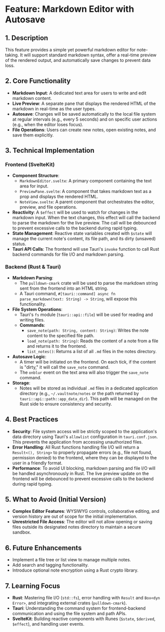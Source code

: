 # Feature: Markdown Editor with Autosave

## 1. Description

This feature provides a simple yet powerful markdown editor for note-taking. It will support standard markdown syntax, offer a real-time preview of the rendered output, and automatically save changes to prevent data loss.

## 2. Core Functionality

- **Markdown Input**: A dedicated text area for users to write and edit markdown content.
- **Live Preview**: A separate pane that displays the rendered HTML of the markdown in real-time as the user types.
- **Autosave**: Changes will be saved automatically to the local file system at regular intervals (e.g., every 5 seconds) and on specific user actions (e.g., when the editor loses focus).
- **File Operations**: Users can create new notes, open existing notes, and save them explicitly.

## 3. Technical Implementation

### Frontend (SvelteKit)

- **Component Structure**:
    - `MarkdownEditor.svelte`: A primary component containing the text area for input.
    - `PreviewPane.svelte`: A component that takes markdown text as a prop and displays the rendered HTML.
    - `NoteView.svelte`: A parent component that orchestrates the editor, preview, and file operations.
- **Reactivity**: A `$effect` will be used to watch for changes in the markdown input. When the text changes, this effect will call the backend to parse the markdown for the live preview. The call will be debounced to prevent excessive calls to the backend during rapid typing.
- **State Management**: Reactive state variables created with `$state` will manage the current note's content, its file path, and its dirty (unsaved) status.
- **Tauri API Calls**: The frontend will use Tauri's `invoke` function to call Rust backend commands for file I/O and markdown parsing.

### Backend (Rust & Tauri)

- **Markdown Parsing**:
    - The `pulldown-cmark` crate will be used to parse the markdown string sent from the frontend into an HTML string.
    - A Tauri command, `#[tauri::command] async fn parse_markdown(text: String) -> String`, will expose this functionality.
- **File System Operations**:
    - Tauri's `fs` module (`tauri::api::file`) will be used for reading and writing files.
    - **Commands**:
        - `save_note(path: String, content: String)`: Writes the note content to the specified file path.
        - `load_note(path: String)`: Reads the content of a note from a file and returns it to the frontend.
        - `list_notes()`: Returns a list of all `.md` files in the notes directory.
- **Autosave Logic**:
    - A timer will be initiated on the frontend. On each tick, if the content is "dirty," it will call the `save_note` command.
    - The `onblur` event on the text area will also trigger the `save_note` command.
- **Storage**:
    - Notes will be stored as individual `.md` files in a dedicated application directory (e.g., `~/.vaultnote/notes` or the path returned by `tauri::api::path::app_data_dir`). This path will be managed on the Rust side to ensure consistency and security.

## 4. Best Practices

- **Security**: File system access will be strictly scoped to the application's data directory using Tauri's `allowlist` configuration in `tauri.conf.json`. This prevents the application from accessing unauthorized files.
- **Error Handling**: All Rust functions handling file I/O will return a `Result<(), String>` to properly propagate errors (e.g., file not found, permission denied) to the frontend, where they can be displayed to the user in a friendly format.
- **Performance**: To avoid UI blocking, markdown parsing and file I/O will be handled asynchronously in Rust. The live preview update on the frontend will be debounced to prevent excessive calls to the backend during rapid typing.

## 5. What to Avoid (Initial Version)

- **Complex Editor Features**: WYSIWYG controls, collaborative editing, and version history are out of scope for the initial implementation.
- **Unrestricted File Access**: The editor will not allow opening or saving files outside its designated notes directory to maintain a secure sandbox.

## 6. Future Enhancements

- Implement a file tree or list view to manage multiple notes.
- Add search and tagging functionality.
- Introduce optional note encryption using a Rust crypto library.

## 7. Learning Focus

- **Rust**: Mastering file I/O (`std::fs`), error handling with `Result` and `Box<dyn Error>`, and integrating external crates (`pulldown-cmark`).
- **Tauri**: Understanding the command system for frontend-backend communication and using the file system and path APIs.
- **SvelteKit**: Building reactive components with Runes (`$state`, `$derived`, `$effect`), and handling user events.